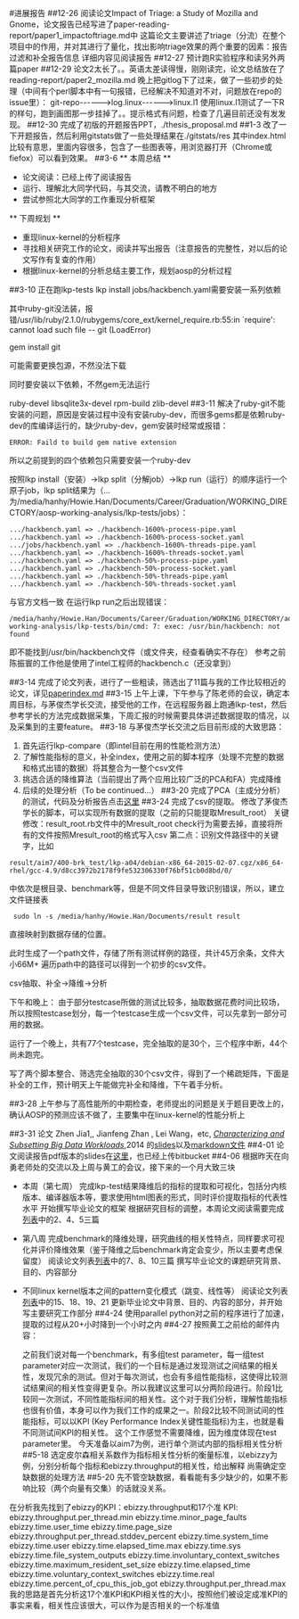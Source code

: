 #进展报告
##12-26
    阅读论文Impact of Triage: a Study of Mozilla and Gnome，论文报告已经写进了paper-reading-report/paper1_impactoftriage.md中
    这篇论文主要讲述了triage（分流）在整个项目中的作用，并对其进行了量化，找出影响triage效果的两个重要的因素：报告过滤和补全报告信息
    详细内容见阅读报告
##12-27
预计跑R实验程序和读另外两篇paper
##12-29
	论文2太长了。。英语太差读得慢，刚刚读完，论文总结放在了reading-report/paper2_mozilla.md	晚上把gitlog下了过来，做了一些初步的处理（中间有个perl脚本中有一句报错，已经解决不知道对不对，问题放在repo的issue里）：
    git-repo------>log.linux------>linux.l1
    使用linux.l1测试了一下R的样句，跑到画图那一步挂掉了。。提示格式有问题，检查了几遍目前还没有发发现。
##12-30
	完成了初版的开题报告PPT，./thesis_proposal.md
##1-3
	改了一下开题报告，然后利用gitstats做了一些处理结果在./gitstats/res
    其中index.html比较有意思，里面内容很多，包含了一些图表等，用浏览器打开（Chrome或fiefox）可以看到效果。
##3-6
** 本周总结 **

- 论文阅读：已经上传了阅读报告
- 运行、理解北大同学代码，与其交流，请教不明白的地方
- 尝试参照北大同学的工作重现分析框架

** 下周规划 **

- 重现linux-kernel的分析程序
- 寻找相关研究工作的论文，阅读并写出报告（注意报告的完整性，对以后的论文写作有复查的作用）
- 根据linux-kernel的分析总结主要工作，规划aosp的分析过程

##3-10
正在跑lkp-tests
lkp install jobs/hackbench.yaml需要安装一系列依赖

其中ruby-git没法装，报错/usr/lib/ruby/2.1.0/rubygems/core_ext/kernel_require.rb:55:in `require': cannot load such file -- git (LoadError)

gem install git

可能需要更换包源，不然没法下载

同时要安装以下依赖，不然gem无法运行

ruby-devel
libsqlite3x-devel
rpm-build
zlib-devel
##3-11
解决了ruby-git不能安装的问题，原因是安装过程中没有安装ruby-dev，而很多gems都是依赖ruby-dev的库编译运行的，缺少ruby-dev，gem安装时经常或报错： 
```
ERROR: Faild to build gem native extension 
```
所以之前提到的四个依赖包只需要安装一个ruby-dev

按照lkp install（安装）->lkp split（分解job）->lkp run（运行）的顺序运行一个原子job，lkp split结果为（...为/media/hanhy/Howie.Han/Documents/Career/Graduation/WORKING_DIRECTORY/aosp-working-analysis/lkp-tests/jobs）：
```
.../hackbench.yaml => ./hackbench-1600%-process-pipe.yaml
.../hackbench.yaml => ./hackbench-1600%-process-socket.yaml
.../jobs/hackbench.yaml => ./hackbench-1600%-threads-pipe.yaml
.../hackbench.yaml => ./hackbench-1600%-threads-socket.yaml
.../hackbench.yaml => ./hackbench-50%-process-pipe.yaml
.../hackbench.yaml => ./hackbench-50%-process-socket.yaml
.../hackbench.yaml => ./hackbench-50%-threads-pipe.yaml
.../hackbench.yaml => ./hackbench-50%-threads-socket.yaml
```
与官方文档一致
在运行lkp run之后出现错误：
```
/media/hanhy/Howie.Han/Documents/Career/Graduation/WORKING_DIRECTORY/aosp-working-analysis/lkp-tests/bin/cmd: 7: exec: /usr/bin/hackbench: not found
```
即不能找到/usr/bin/hackbench文件（或文件夹，经查看确实不存在）
参考之前陈振寰的工作他是使用了intel工程师的hackbench.c（还没拿到）

##3-14
完成了论文列表，进行了一些粗读，筛选出了11篇与我的工作比较相近的论文，详见[paperindex.md](./paperindex.md)
##3-15
上午上课，下午参与了陈老师的会议，确定本周目标，与茅俊杰学长交流，接受他的工作，在远程服务器上跑通lkp-test，然后参考学长的方法完成数据采集，下周汇报的时候需要具体讲述数据提取的情况，以及采集到的主要feature。
##3-18
与茅俊杰学长交流之后目前形成的大致思路：
1. 首先运行lkp-compare（即intel目前在用的性能检测方法）
2. 了解性能指标的意义，补全index，使用之前的脚本程序（处理不完整的数据和格式出错的数据）将其整合为一整个csv文件
3. 挑选合适的降维算法（当前提出了两个应用比较广泛的PCA和FA）完成降维
4. 后续的处理分析（To be continued...）
##3-20
完成了PCA（主成分分析）的测试，代码及分析报告点击[这里](./code/PCA_test)
##3-24
完成了csv的提取。
修改了茅俊杰学长的脚本，可以实现所有数据的提取（之前的只能提取Mresult_root）
关键修改：result_root.rb文件中的Mresult_root check行为需要去掉，直接将所有的文件按照Mresult_root的格式写入csv
第二点：识别文件路径中的关键字，比如
```
result/aim7/400-brk_test/lkp-a04/debian-x86_64-2015-02-07.cgz/x86_64-rhel/gcc-4.9/d8cc3972b2178f9fe532306330f76bf51cb0d8bd/0/
```
中依次是根目录、benchmark等，但是不同文件目录导致识别错误，所以，建立文件链接表
```
 sudo ln -s /media/hanhy/Howie.Han/Documents/result result
```
直接映射到数据存储的位置。

此时生成了一个path文件，存储了所有测试样例的路径，共计45万余条，文件大小66M+
遍历path中的路径可以得到一个初步的csv文件。

csv抽取、补全->降维->分析

下午和晚上：
由于部分testcase所做的测试比较多，抽取数据花费时间比较场，所以按照testcase划分，每一个testcase生成一个csv文件，可以先拿到一部分可用的数据。

运行了一个晚上，共有77个testcase，完全抽取的是30个，三个程序中断，44个尚未跑完。

写了两个脚本整合、筛选完全抽取的30个csv文件，得到了一个稀疏矩阵，下面是补全的工作，预计明天上午能做完补全和降维，下午着手分析。

##3-28
上午参与了高性能所的中期检查，老师提出的问题是关于题目更改上的，确认AOSP的预测应该不做了，主要集中在linux-kernel的性能分析上

##3-31
论文
Zhen Jia1,, Jianfeng Zhan , Lei Wang，etc, [*Characterizing and Subsetting Big Data Workloads*](http://prof.ict.ac.cn/BigDataBench/wp-content/uploads/2014/04/IISWC_jz.pdf),2014
的[slides](paper-reading-report/publish/paper_index0.htm)以及[markdown文件](paper-reading-report/paper_index0.md)
##4-01
论文阅读报告pdf版本的slides在[这里](paper-reading-report/pdf/index0.pdf)，也已经上传bitbucket
##4-06
根据昨天在向勇老师处的交流以及上周与黄工的会议，接下来的一个月大致三块
- 本周（第七周）
	完成lkp-test结果降维后的指标的提取和可视化，包括分内核版本、编译器版本等，要求使用html图表的形式，同时评价提取指标的代表性水平
	开始撰写毕业论文的框架
	根据研究目标的调整，本周论文阅读需要完成[列表](paper-index.md)中的2、4、5三篇
- 第八周
	完成benchmark的降维处理，研究曲线的相关性特点，同样要求可视化并评价降维效果（鉴于降维之后benchmark肯定会变少，所以主要考虑保留度）
	阅读论文列表[列表](paper-index.md)中的7、8、10三篇
	撰写毕业论文的课题研究背景、目的、内容部分

- 不同linux kernel版本之间的pattern变化模式（跳变、线性等）
	阅读论文列表[列表](paper-index.md)中的15、18、19、21
	更新毕业论文中背景、目的、内容的部分，并开始写主要研究工作部分
##4-24
	使用parallel python对之前的程序进行了加速，提取的过程从20+小时降到一个小时之内
##4-27
按照黄工之前给的邮件内容：
	
	之前我们说对每一个benchmark，有多组test parameter，每一组test parameter对应一次测试，我们的一个目标是通过发现测试之间结果的相关性，发现冗余的测试。但对于每次测试，也会有多组性能指标，这使得比较测试结果间的相关性变得更复杂。所以我建议这里可以分两阶段进行。阶段1比较同一次测试，不同性能指标间的相关性。这个对于我们分析，理解性能指标也很有价值，本身可以作为我们工作的成果之一。阶段2比较不同测试间的性能指标，可以以KPI (Key Performance Index关键性能指标)为主，也就是看不同测试间KPI的相关性。
	这个工作感觉不需要降维，因为维度体现在test parameter里。
今天准备以aim7为例，进行单个测试内部的指标相关性分析
##5-18
选定皮尔森相关系数作为指标相关性分析的衡量标准，以ebizzy为例，分别分析每个指标和ebizzy.throughput的相关性，给出解释
尚需确定空缺数据的处理方法
##5-20
先不管空缺数据，看看能有多少缺少的，如果不影响比较（两个向量有交集）的话就没关系。

在分析我先找到了ebizzy的KPI：ebizzy.throughput和17个准
KPI:
ebizzy.throughput.per_thread.min
ebizzy.time.minor_page_faults
ebizzy.time.user_time
ebizzy.time.page_size
ebizzy.throughput.per_thread.stddev_percent
ebizzy.time.system_time
ebizzy.time.user
ebizzy.time.elapsed_time.max
ebizzy.time.sys
ebizzy.time.file_system_outputs
ebizzy.time.involuntary_context_switches
ebizzy.time.maximum_resident_set_size
ebizzy.time.elapsed_time
ebizzy.time.voluntary_context_switches
ebizzy.time.real
ebizzy.time.percent_of_cpu_this_job_got
ebizzy.throughput.per_thread.max
我的思路是首先分析这17个准KPI和KPI相关性的大小，按照他们被设定成准KPI的事实来看，相关性应该很大，可以作为是否相关的一个标准值
























